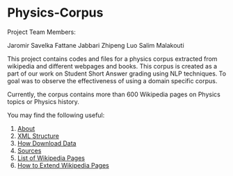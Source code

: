 Physics-Corpus
==============

Project Team Members:

Jaromir Savelka
Fattane Jabbari
Zhipeng Luo
Salim Malakouti

This project contains codes and files for a physics corpus extracted from wikipedia and different webpages and books. This corpus is created as a part of our work on Student Short Answer grading using NLP techniques. To goal was to observe the effectiveness of using a domain specific corpus.

Currently, the corpus contains more than 600 Wikipedia pages on Physics topics or Physics history.

You may find the following useful:<br>
1.  [About](https://github.com/salimm/Physics-Corpus)<br>
2.  [XML Structure](https://github.com/salimm/Physics-Corpus/wiki/Corpus-Structure)<br>
3.  [How Download Data](https://github.com/salimm/Physics-Corpus/wiki/How-to-Download-Data)<br>
4.  [Sources](https://github.com/salimm/Physics-Corpus/wiki/Sources)<br>
5.  [List of Wikipedia Pages](https://github.com/salimm/Physics-Corpus/wiki/List-of-Wikipedia-Pages)<br>
6.  [How to Extend Wikipedia Pages](https://github.com/salimm/Physics-Corpus/wiki/How-to-Extend-Wiki-Pages)<br>
